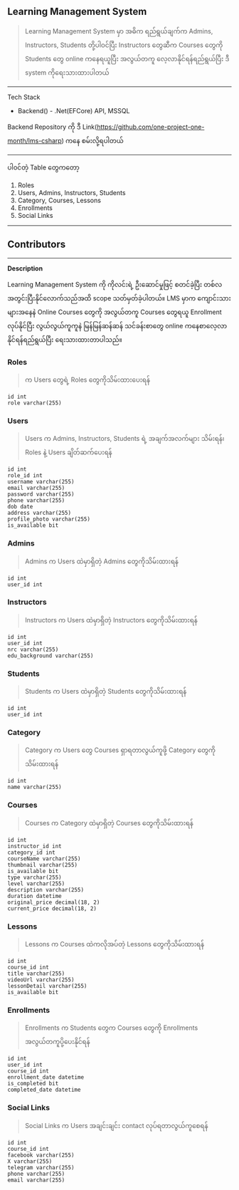 ## Learning Management System

> Learning Management System မှာ အဓိက ရည်ရွယ်ချက်က Admins, Instructors, Students တို့ပါဝင်ပြီး Instructors တွေဆီက Courses တွေကို Students တွေ online ကနေရယူပြီး အလွယ်တကူ လေ့လာနိုင်ရန်ရည်ရွယ်ပြီး ဒီ system ကိုရေးသားထားပါတယ်

 ---------------------------------

Tech Stack

- Backend() - .Net(EFCore) API, MSSQL

Backend Repository ကို ဒီ Link(https://github.com/one-project-one-month/lms-csharp) ကနေ စမ်းလို့ရပါတယ်

---------------------------------

ပါ၀င်တဲ့ Table တွေကတော့
1. Roles
2. Users, Admins, Instructors, Students
3. Category, Courses, Lessons
4. Enrollments
5. Social Links

---
## Contributors

---

**Description**

Learning Management System ကို ကိုလင်းရဲ့ ဦးဆောင်မှုဖြင့် စတင်ခဲ့ပြီး တစ်လအတွင်းပြီးနိုင်‌‌လောက်သည်အထိ scope သတ်မှတ်ခဲ့ပါတယ်။ LMS မှာက ကျောင်းသားများအနေနဲ Online Courses တွေကို အလွယ်တကူ Courses တွေရယူ Enrollment လုပ်နိုင်ပြီး လွယ်လွယ်ကူကူနဲ မြန်မြန်ဆန်ဆန် သင်ခန်းစာတွေ online ကနေစာလေ့လာနိုင်ရန်ရည်ရွယ်ပြီး ရေးသားထားတာပါသည်။


### Roles
>  က Users တွေရဲ့ Roles တွေကိုသိမ်းထားပေးရန်

```
id int
role varchar(255)
```

### Users
>  Users က Admins, Instructors, Students ရဲ့ အချက်အလက်များ သိမ်းရန်၊ Roles နဲ့ Users ချိတ်ဆက်ပေးရန်

```
id int
role_id int 
username varchar(255) 
email varchar(255) 
password varchar(255) 
phone varchar(255) 
dob date 
address varchar(255) 
profile_photo varchar(255) 
is_available bit 
```

### Admins
> Admins က Users ထဲမှာရှိတဲ့ Admins တွေကိုသိမ်းထားရန်

```
id int
user_id int 
```

### Instructors
> Instructors က Users ထဲမှာရှိတဲ့ Instructors တွေကိုသိမ်းထားရန်

```
id int
user_id int 
nrc varchar(255) 
edu_background varchar(255) 
```

### Students
> Students က Users ထဲမှာရှိတဲ့ Students တွေကိုသိမ်းထားရန်

```
id int
user_id int 
```

### Category
> Category က Users တွေ Courses ရှာရတာလွယ်ကူဖို့ Category တွေကိုသိမ်းထားရန်

```
id int
name varchar(255)
```

### Courses
> Courses က Category ထဲမှာရှိတဲ့ Courses တွေကိုသိမ်းထားရန်

```
id int
instructor_id int 
category_id int 
courseName varchar(255) 
thumbnail varchar(255) 
is_available bit 
type varchar(255) 
level varchar(255) 
description varchar(255) 
duration datetime 
original_price decimal(18, 2)
current_price decimal(18, 2)
```

### Lessons
>  Lessons က Courses ထဲကလိုအပ်တဲ့ Lessons တွေကိုသိမ်းထားရန်

```
id int
course_id int 
title varchar(255) 
videoUrl varchar(255)
lessonDetail varchar(255) 
is_available bit 
```

### Enrollments
>  Enrollments က Students တွေက Courses တွေကို Enrollments အလွယ်တကူပို့ပေးနိုင်ရန်

```
id int
user_id int 
course_id int 
enrollment_date datetime 
is_completed bit 
completed_date datetime
```

### Social Links
>  Social Links က Users အချင်းချင်း contact လုပ်ရတာလွယ်ကူစေရန်

```
id int
course_id int 
facebook varchar(255)
X varchar(255)
telegram varchar(255)
phone varchar(255)
email varchar(255)
```

